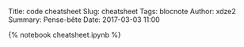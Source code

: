 Title: code cheatsheet
Slug: cheatsheet
Tags: blocnote
Author: xdze2
Summary: Pense-bête
Date: 2017-03-03 11:00

{% notebook cheatsheet.ipynb %}
